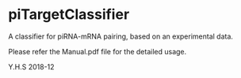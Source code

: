 # piTargetClassifier
A classifier for piRNA-mRNA pairing, based on an experimental data.

Please refer the Manual.pdf file for the detailed usage.

Y.H.S 2018-12
